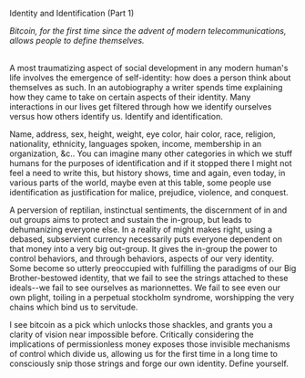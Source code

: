 
Identity and Identification (Part 1)

*Bitcoin, for the first time since the advent of modern
telecommunications, allows people to define themselves.*

\
A most traumatizing aspect of social development in any modern human\'s
life involves the emergence of self-identity: how does a person think
about themselves as such. In an autobiography a writer spends time
explaining how they came to take on certain aspects of their identity.
Many interactions in our lives get filtered through how we identify
ourselves versus how others identify us. Identify and identification.

Name, address, sex, height, weight, eye color, hair color, race,
religion, nationality, ethnicity, languages spoken, income, membership
in an organization, &c.. You can imagine many other categories in which
we stuff humans for the purposes of identification and if it stopped
there I might not feel a need to write this, but history shows, time and
again, even today, in various parts of the world, maybe even at this
table, some people use identification as justification for malice,
prejudice, violence, and conquest.

A perversion of reptilian, instinctual sentiments, the discernment of in
and out groups aims to protect and sustain the in-group, but leads to
dehumanizing everyone else. In a reality of might makes right, using a
debased, subservient currency necessarily puts everyone dependent on
that money into a very big out-group. It gives the in-group the power to
control behaviors, and through behaviors, aspects of our very identity.
Some become so utterly preoccupied with fulfilling the paradigms of our
Big Brother-bestowed identity, that we fail to see the strings attached
to these ideals\--we fail to see ourselves as marionnettes. We fail to
see even our own plight, toiling in a perpetual stockholm syndrome,
worshipping the very chains which bind us to servitude.

I see bitcoin as a pick which unlocks those shackles, and grants you a
clarity of vision near impossible before. Critically considering the
implications of permissionless money exposes those invisible mechanisms
of control which divide us, allowing us for the first time in a long
time to consciously snip those strings and forge our own identity.
Define yourself.


